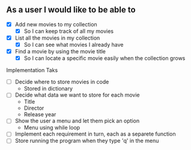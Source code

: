 ## As a user I would like to be able to

- [x] Add new movies to my collection
    - [x] So I can keep track of all my movies
- [x] List all the movies in my collection
    - [x] So I can see what movies I already have
- [x] Find a movie by using the movie title
    - [x] So I can locate a specific movie easily when the collection grows

Implementation Taks

- [ ] Decide where to store movies in code
    - Stored in dictionary
- [ ] Decide what data we want to store for each movie
    - Title
    - Director
    - Release year
- [ ] Show the user a menu and let them pick an option
    - Menu using while loop
- [ ] Implement each requirement in turn, each as a separete function
- [ ] Store running the program when they type 'q' in the menu